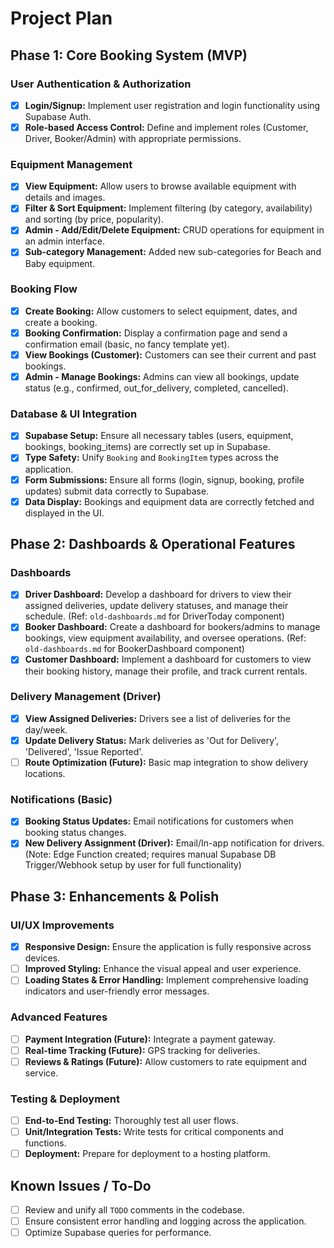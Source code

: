 # Project Plan

## Phase 1: Core Booking System (MVP)

### User Authentication & Authorization
- [x] **Login/Signup:** Implement user registration and login functionality using Supabase Auth.
- [x] **Role-based Access Control:** Define and implement roles (Customer, Driver, Booker/Admin) with appropriate permissions.

### Equipment Management
- [x] **View Equipment:** Allow users to browse available equipment with details and images.
- [x] **Filter & Sort Equipment:** Implement filtering (by category, availability) and sorting (by price, popularity).
- [x] **Admin - Add/Edit/Delete Equipment:** CRUD operations for equipment in an admin interface.
- [x] **Sub-category Management:** Added new sub-categories for Beach and Baby equipment.

### Booking Flow
- [x] **Create Booking:** Allow customers to select equipment, dates, and create a booking.
- [x] **Booking Confirmation:** Display a confirmation page and send a confirmation email (basic, no fancy template yet).
- [x] **View Bookings (Customer):** Customers can see their current and past bookings.
- [x] **Admin - Manage Bookings:** Admins can view all bookings, update status (e.g., confirmed, out_for_delivery, completed, cancelled).

### Database & UI Integration
- [x] **Supabase Setup:** Ensure all necessary tables (users, equipment, bookings, booking_items) are correctly set up in Supabase.
- [x] **Type Safety:** Unify `Booking` and `BookingItem` types across the application.
- [x] **Form Submissions:** Ensure all forms (login, signup, booking, profile updates) submit data correctly to Supabase.
- [x] **Data Display:** Bookings and equipment data are correctly fetched and displayed in the UI.

## Phase 2: Dashboards & Operational Features

### Dashboards
- [x] **Driver Dashboard:** Develop a dashboard for drivers to view their assigned deliveries, update delivery statuses, and manage their schedule. (Ref: `old-dashboards.md` for DriverToday component)
- [x] **Booker Dashboard:** Create a dashboard for bookers/admins to manage bookings, view equipment availability, and oversee operations. (Ref: `old-dashboards.md` for BookerDashboard component)
- [x] **Customer Dashboard:** Implement a dashboard for customers to view their booking history, manage their profile, and track current rentals.

### Delivery Management (Driver)
- [x] **View Assigned Deliveries:** Drivers see a list of deliveries for the day/week.
- [x] **Update Delivery Status:** Mark deliveries as 'Out for Delivery', 'Delivered', 'Issue Reported'.
- [ ] **Route Optimization (Future):** Basic map integration to show delivery locations.

### Notifications (Basic)
- [x] **Booking Status Updates:** Email notifications for customers when booking status changes.
- [x] **New Delivery Assignment (Driver):** Email/In-app notification for drivers. (Note: Edge Function created; requires manual Supabase DB Trigger/Webhook setup by user for full functionality)

## Phase 3: Enhancements & Polish

### UI/UX Improvements
- [x] **Responsive Design:** Ensure the application is fully responsive across devices.
- [ ] **Improved Styling:** Enhance the visual appeal and user experience.
- [ ] **Loading States & Error Handling:** Implement comprehensive loading indicators and user-friendly error messages.

### Advanced Features
- [ ] **Payment Integration (Future):** Integrate a payment gateway.
- [ ] **Real-time Tracking (Future):** GPS tracking for deliveries.
- [ ] **Reviews & Ratings (Future):** Allow customers to rate equipment and service.

### Testing & Deployment
- [ ] **End-to-End Testing:** Thoroughly test all user flows.
- [ ] **Unit/Integration Tests:** Write tests for critical components and functions.
- [ ] **Deployment:** Prepare for deployment to a hosting platform.

## Known Issues / To-Do
- [ ] Review and unify all `TODO` comments in the codebase.
- [ ] Ensure consistent error handling and logging across the application.
- [ ] Optimize Supabase queries for performance.